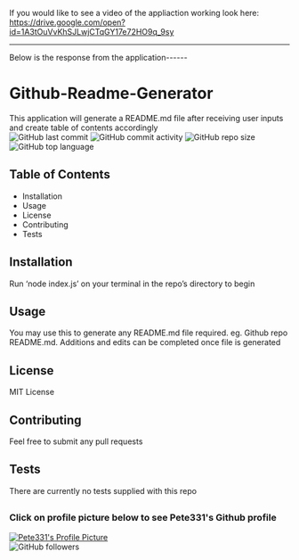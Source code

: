 
If you would like to see a video of the appliaction working look here:
https://drive.google.com/open?id=1A3tOuVvKhSJLwjCTqGY17e72HO9q_9sy

----------------------------------------------------------------------------------------------------------------------------------------
Below is the response from the application------

# Github-Readme-Generator
This application will generate a README.md file after receiving user inputs and create table of contents accordingly  
![GitHub last commit](https://img.shields.io/github/last-commit/Pete331/Github-Readme-Generator)
![GitHub commit activity](https://img.shields.io/github/commit-activity/y/Pete331/Github-Readme-Generator)
![GitHub repo size](https://img.shields.io/github/repo-size/Pete331/Github-Readme-Generator)
![GitHub top language](https://img.shields.io/github/languages/top/Pete331/Github-Readme-Generator)  
## Table of Contents
- Installation
- Usage
- License
- Contributing
- Tests

## Installation
Run ‘node index.js’ on your terminal in the repo’s directory to begin
## Usage
You may use this to generate any README.md file required. eg. Github repo README.md. Additions and edits can be completed once file is generated 
## License
MIT License
## Contributing
Feel free to submit any pull requests
## Tests
There are currently no tests supplied with this repo
## 

### Click on profile picture below to see Pete331's Github profile
[![Pete331's Profile Picture](https://avatars2.githubusercontent.com/u/53825841?v=4&s=200 "Created by Pete331")](https://github.com/Pete331)  
![GitHub followers](https://img.shields.io/github/followers/Pete331?style=social)  

